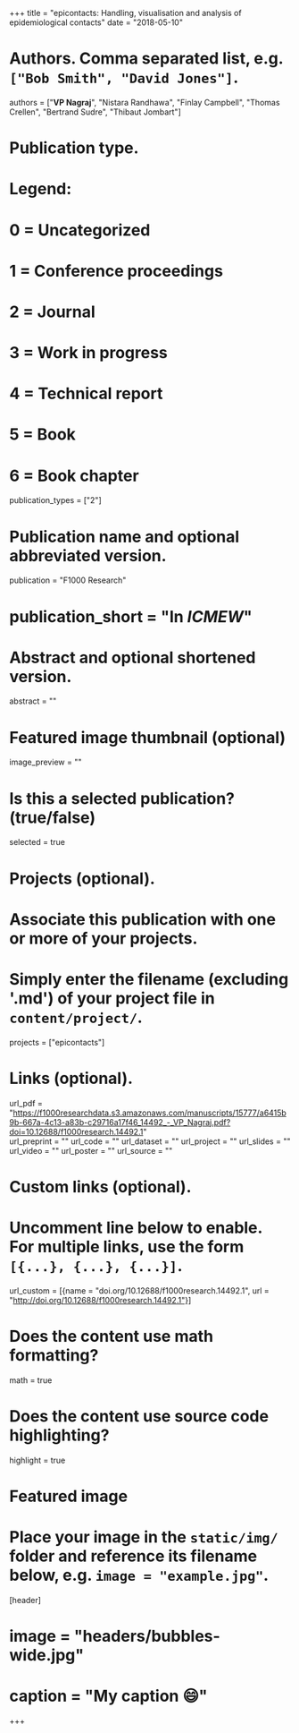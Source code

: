 +++
title = "epicontacts: Handling, visualisation and analysis of epidemiological contacts"
date = "2018-05-10"

# Authors. Comma separated list, e.g. `["Bob Smith", "David Jones"]`.
authors = ["**VP Nagraj**", "Nistara Randhawa", "Finlay Campbell", "Thomas Crellen", "Bertrand Sudre", "Thibaut Jombart"]

# Publication type.
# Legend:
# 0 = Uncategorized
# 1 = Conference proceedings
# 2 = Journal
# 3 = Work in progress
# 4 = Technical report
# 5 = Book
# 6 = Book chapter
publication_types = ["2"]

# Publication name and optional abbreviated version.
publication = "F1000 Research"
# publication_short = "In *ICMEW*"

# Abstract and optional shortened version.
abstract = ""

# Featured image thumbnail (optional)
image_preview = ""

# Is this a selected publication? (true/false)
selected = true

# Projects (optional).
#   Associate this publication with one or more of your projects.
#   Simply enter the filename (excluding '.md') of your project file in `content/project/`.
projects = ["epicontacts"]

# Links (optional).
url_pdf = "https://f1000researchdata.s3.amazonaws.com/manuscripts/15777/a6415b9b-667a-4c13-a83b-c29716a17f46_14492_-_VP_Nagraj.pdf?doi=10.12688/f1000research.14492.1"    
url_preprint = ""
url_code = ""
url_dataset = ""
url_project = ""
url_slides = ""
url_video = ""
url_poster = ""
url_source = ""

# Custom links (optional).
#   Uncomment line below to enable. For multiple links, use the form `[{...}, {...}, {...}]`.
url_custom = [{name = "doi.org/10.12688/f1000research.14492.1", url = "http://doi.org/10.12688/f1000research.14492.1"}]

# Does the content use math formatting?
math = true

# Does the content use source code highlighting?
highlight = true

# Featured image
# Place your image in the `static/img/` folder and reference its filename below, e.g. `image = "example.jpg"`.
[header]
# image = "headers/bubbles-wide.jpg"
# caption = "My caption :smile:"

+++